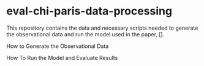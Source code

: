 # eval-chi-paris-data-processing

This repository contains the data and necessary scripts needed to generate the observational data and run the model used in the paper, [].

How to Generate the Observational Data

How To Run the Model and Evaluate Results
